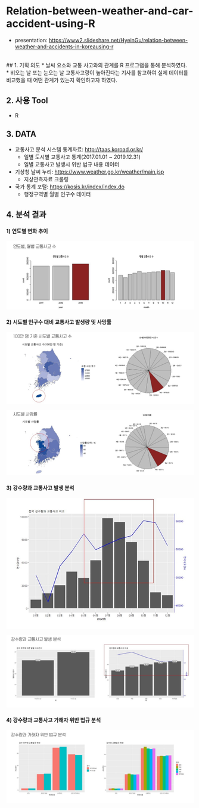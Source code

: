 # Relation-between-weather-and-car-accident-using-R
* presentation: https://www2.slideshare.net/HyeinGu/relation-between-weather-and-accidents-in-koreausing-r
<br>
## 1. 기획 의도 
* 날씨 요소와 교통 사고와의 관계를 R 프로그램을 통해 분석하였다. <br>
* 비오는 날 또는 눈오는 날 교통사고량이 높아진다는 기사를 참고하여 실제 데이터를 비교했을 때 어떤 관계가 있는지 확인하고자 하였다. <br>

## 2. 사용 Tool
* R

## 3. DATA

* 교통사고 분석 시스템 통계자료: http://taas.koroad.or.kr/
  * 일별 도시별 교통사고 통계(2017.01.01 ~ 2019.12.31)
  * 일별 교통사고 발생시 위반 법규 내용 데이터
* 기상청 날씨 누리: https://www.weather.go.kr/weather/main.jsp
  * 지상관측자료 크롤링
* 국가 통계 포털: https://kosis.kr/index/index.do
  * 행정구역별 월별 인구수 데이터

## 4. 분석 결과

#### 1) 연도별 변화 추이

![슬라이드12](./portfolio_images/슬라이드12.JPG)

#### 2) 시도별 인구수 대비 교통사고 발생량 및 사망률

![슬라이드14](./portfolio_images/슬라이드14.JPG)

![슬라이드15](./portfolio_images/슬라이드15.JPG)



#### 3) 강수량과 교통사고 발생 분석

![슬라이드16](./portfolio_images/슬라이드16.JPG)

![슬라이드19](./portfolio_images/슬라이드19.JPG)

#### 4) 강수량과 교통사고 가해자 위반 법규 분석

![슬라이드21](./portfolio_images/슬라이드21.JPG)

